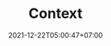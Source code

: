 ---
title: "Context"
date: 2021-12-22T05:00:47+07:00
authors: ["Admin"]
summary: "Memahami context di golang dan cara menggunakannya di mongodb"
draft: true
tags: [go,mongo]
categories: [golang-dasar]
---
